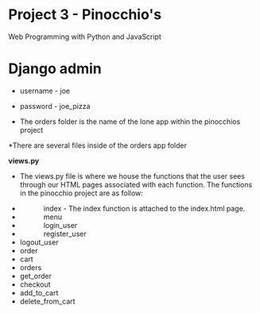 # Project 3 - Pinocchio's

Web Programming with Python and JavaScript

# Django admin
* username - joe
* password - joe_pizza

* The orders folder is the name of the lone app within the pinocchios project

*There are several files inside of the orders app folder

**views.py**

- The views.py file is where we house the functions that the user sees through our HTML pages associated with each function.  The functions in the pinocchio project are as follow:

* &nbsp;&nbsp;&nbsp;&nbsp;&nbsp;&nbsp;&nbsp;&nbsp;&nbsp;&nbsp;&nbsp;&nbsp;index - The index function is attached to the index.html page.
* &nbsp;&nbsp;&nbsp;&nbsp;&nbsp;&nbsp;&nbsp;&nbsp;&nbsp;&nbsp;&nbsp;&nbsp;menu
* &nbsp;&nbsp;&nbsp;&nbsp;&nbsp;&nbsp;&nbsp;&nbsp;&nbsp;&nbsp;&nbsp;&nbsp;login_user
* &nbsp;&nbsp;&nbsp;&nbsp;&nbsp;&nbsp;&nbsp;&nbsp;&nbsp;&nbsp;&nbsp;&nbsp;register_user
* logout_user
* order
* cart
* orders
* get_order
* checkout
* add_to_cart
* delete_from_cart
